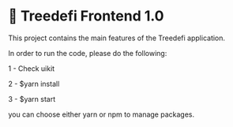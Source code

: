 # 🌳 Treedefi Frontend 1.0

This project contains the main features of the Treedefi application.

In order to run the code, please do the following:

1 - Check uikit

2 - $yarn install 

3 - $yarn start

you can choose either yarn or npm to manage packages.